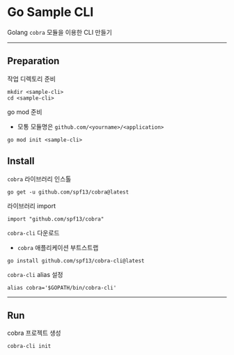 # Go Sample CLI

Golang `cobra` 모듈을 이용한 CLI 만들기

---

## Preparation

작업 디렉토리 준비

```shell
mkdir <sample-cli>
cd <sample-cli>
```

go mod 준비

* 모통 모듈명은 `github.com/<yourname>/<application>`
  
```shell
go mod init <sample-cli>
```

## Install

`cobra` 라이브러리 인스톨

```shell
go get -u github.com/spf13/cobra@latest
```

라이브러리 import

```shell
import "github.com/spf13/cobra"
```

`cobra-cli` 다운로드

* `cobra` 애플리케이션 부트스트랩
  
```shell
go install github.com/spf13/cobra-cli@latest
```

`cobra-cli` alias 설정

```shell
alias cobra='$GOPATH/bin/cobra-cli'
```

---

## Run

cobra 프로젝트 생성

```shell
cobra-cli init
```